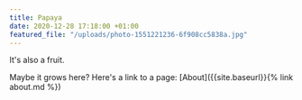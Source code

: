 ```yaml
---
title: Papaya
date: 2020-12-28 17:18:00 +01:00
featured_file: "/uploads/photo-1551221236-6f908cc5838a.jpg"
---
```


It's also a fruit.

Maybe it grows here? 
Here's a link to a page: [About]({{site.baseurl}}{% link about.md %})